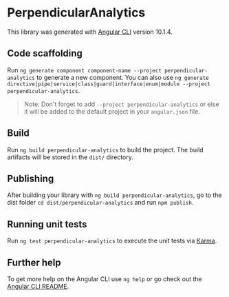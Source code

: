 # PerpendicularAnalytics

This library was generated with [Angular CLI](https://github.com/angular/angular-cli) version 10.1.4.

## Code scaffolding

Run `ng generate component component-name --project perpendicular-analytics` to generate a new component. You can also use `ng generate directive|pipe|service|class|guard|interface|enum|module --project perpendicular-analytics`.
> Note: Don't forget to add `--project perpendicular-analytics` or else it will be added to the default project in your `angular.json` file. 

## Build

Run `ng build perpendicular-analytics` to build the project. The build artifacts will be stored in the `dist/` directory.

## Publishing

After building your library with `ng build perpendicular-analytics`, go to the dist folder `cd dist/perpendicular-analytics` and run `npm publish`.

## Running unit tests

Run `ng test perpendicular-analytics` to execute the unit tests via [Karma](https://karma-runner.github.io).

## Further help

To get more help on the Angular CLI use `ng help` or go check out the [Angular CLI README](https://github.com/angular/angular-cli/blob/master/README.md).

